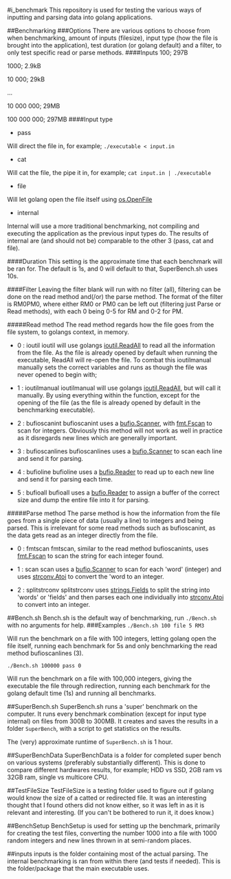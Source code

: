 #i\_benchmark
This repository is used for testing the various ways of inputting and parsing data into golang applications.

##Benchmarking
###Options
There are various options to choose from when benchmarking, amount of inputs (filesize), input type (how the file is brought into the application), test duration (or golang default) and a filter, to only test specific read or parse methods.
####Inputs
100;	297B

1000;	2.9kB

10 000;	29kB

...

10 000 000;		29MB

100 000 000;	297MB
####Input type
- pass

Will direct the file in, for example; `./executable < input.in`

- cat

Will cat the file, the pipe it in, for example; `cat input.in | ./executable`

- file

Will let golang open the file itself using [os.OpenFile](https://golang.org/pkg/os/#OpenFile)

- internal

Internal will use a more traditional benchmarking, not compiling and executing the application as the previous input types do. The results of internal are (and should not be) comparable to the other 3 (pass, cat and file).

####Duration
This setting is the approximate time that each benchmark will be ran for. The default is 1s, and 0 will default to that, SuperBench.sh uses 10s.

####Filter
Leaving the filter blank will run with no filter (all), filtering can be done on the read method and(/or) the parse method.
The format of the filter is RM0PM0, where either RM0 or PM0 can be left out (filtering just Parse or Read methods), with each 0 being 0-5 for RM and 0-2 for PM.

#####Read method
The read method regards how the file goes from the file system, to golangs context, in memory.
- 0 : ioutil
ioutil will use golangs [ioutil.ReadAll](https://golang.org/pkg/io/ioutil#ReadAll) to read all the information from the file. As the file is already opened by default when running the executable, ReadAll will re-open the file. To combat this ioutilmanual manually sets the correct variables and runs as though the file was never opened to begin with;

- 1 : ioutilmanual
ioutilmanual will use golangs [ioutil.ReadAll](https://golang.org/pkg/io/ioutil#ReadAll), but will call it manually. By using everything within the function, except for the opening of the file (as the file is already opened by default in the benchmarking executable).

- 2 : bufioscanint
bufioscanint uses a [bufio.Scanner](https://golang.org/pkg/bufio#Scanner), with [fmt.Fscan](https://golang.org/pkg/fmt#Fscan) to scan for integers. Obviously this method will not work as well in practice as it disregards new lines which are generally important.

- 3 : bufioscanlines
bufioscanlines uses a [bufio.Scanner](https://golang.org/pkg/bufio#Scanner) to scan each line and send it for parsing.

- 4 : bufioline
bufioline uses a [bufio.Reader](https://golang.org/pkg/bufio#Reader) to read up to each new line and send it for parsing each time.

- 5 : bufioall
bufioall uses a [bufio.Reader](https://golang.org/pkg/bufio#Reader) to assign a buffer of the correct size and dump the entire file into it for parsing.

#####Parse method
The parse method is how the information from the file goes from a single piece of data (usually a line) to integers and being parsed. This is irrelevant for some read methods such as bufioscanint, as the data gets read as an integer directly from the file.
- 0 : fmtscan
fmtscan, similar to the read method bufioscanints, uses [fmt.Fscan](https://golang.org/pkg/fmt#Fscan) to scan the string for each integer found.

- 1 : scan
scan uses a [bufio.Scanner](https://golang.org/pkg/bufio#Scanner) to scan for each 'word' (integer) and uses [strconv.Atoi](https://golang.org/pkg/strconv#Atoi) to convert the 'word to an integer.

- 2 : splitstrconv
splitstrconv uses [strings.Fields](https://golang.org/pkg/strings#Fields) to split the string into 'words' or 'fields' and then parses each one individually into [strconv.Atoi](https://golang.org/pkg/strconv#Atoi) to convert into an integer.

##Bench.sh
Bench.sh is the default way of benchmarking, run `./Bench.sh` with no arguments for help.
###Examples
`./Bench.sh 100 file 5 RM3`

Will run the benchmark on a file with 100 integers, letting golang open the file itself, running each benchmark for 5s and only benchmarking the read method bufioscanlines (3).

`./Bench.sh 100000 pass 0`

Will run the benchmark on a file with 100,000 integers, giving the executable the file through redirection, running each benchmark for the golang default time (1s) and running all benchmarks.

##SuperBench.sh
SuperBench.sh runs a 'super' benchmark on the computer. It runs every benchmark combination (except for input type internal) on files from 300B to 300MB. It creates and saves the results in a folder `SuperBench`, with a script to get statistics on the results.

The (very) approximate runtime of `SuperBench.sh` is 1 hour.

##SuperBenchData
SuperBenchData is a folder for completed super bench on various systems (preferably substantially different). This is done to compare different hardwares results, for example; HDD vs SSD, 2GB ram vs 32GB ram, single vs multicore CPU.

##TestFileSize
TestFileSize is a testing folder used to figure out if golang would know the size of a catted or redirected file. It was an interesting thought that I found others did not know either, so it was left in as it is relevant and interesting. (If you can't be bothered to run it, it does know.)

##BenchSetup
BenchSetup is used for setting up the benchmark, primarily for creating the test files, converting the number 1000 into a file with 1000 random integers and new lines thrown in at semi-random places.

##inputs
inputs is the folder containing most of the actual parsing. The internal benchmarking is ran from within there (and tests if needed). This is the folder/package that the main executable uses.
